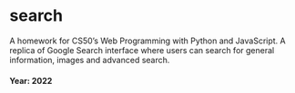 # search
A homework for CS50’s Web Programming with Python and JavaScript.
A replica of Google Search interface where users can search for general information, images and advanced search. 

#### Year: 2022
